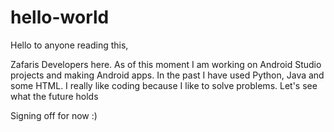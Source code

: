# hello-world

Hello to anyone reading this,

Zafaris Developers here. As of this moment I am working on Android Studio projects and making Android apps. 
In the past I have used Python, Java and some HTML. I really like coding because I like to solve problems.
Let's see what the future holds 

Signing off for now :)
